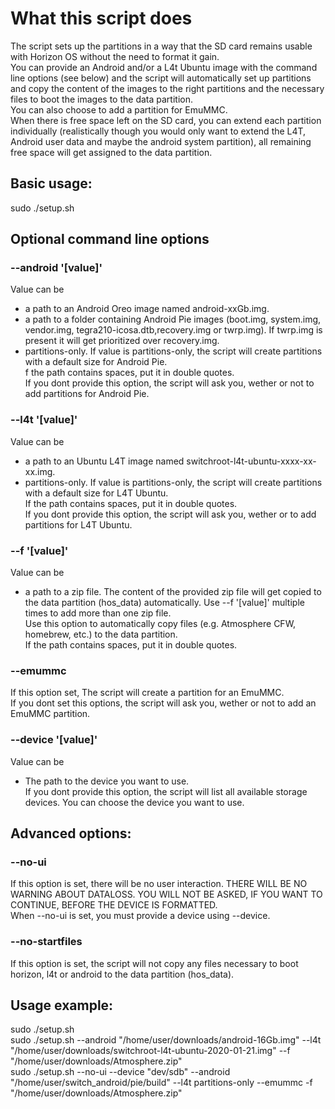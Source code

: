 # What this script does

The script sets up the partitions in a way that the SD card remains usable with Horizon OS without the need to format it gain.  
You can provide an Android and/or a L4t Ubuntu image with the command line options (see below) and the script will automatically set up partitions and copy the content of the images to the right partitions and the necessary files to boot the images to the data partition.  
You can also choose to add a partition for EmuMMC.  
When there is free space left on the SD card, you can extend each partition individually (realistically though you would only want to extend the L4T, Android user data and maybe the android system partition), all remaining free space will get assigned to the data partition.  

## Basic usage:  
sudo ./setup.sh  

## Optional command line options  
### --android '[value]'  
Value can be  
- a path to an Android Oreo image named android-xxGb.img.  
- a path to a folder containing Android Pie images (boot.img, system.img, vendor.img, tegra210-icosa.dtb,recovery.img or twrp.img). If twrp.img is present it will get prioritized over recovery.img.  
- partitions-only. If value is partitions-only, the script will create partitions with a default size for Android Pie.  
f the path contains spaces, put it in double quotes.  
If you dont provide this option, the script will ask you, wether or not to add partitions for Android Pie.  
	
### --l4t '[value]'  
Value can be  
- a path to an Ubuntu L4T image named switchroot-l4t-ubuntu-xxxx-xx-xx.img.  
- partitions-only. If value is partitions-only, the script will create partitions with a default size for L4T Ubuntu.  
If the path contains spaces, put it in double quotes.  
If you dont provide this option, the script will ask you, wether or to add partitions for L4T Ubuntu.  

### --f '[value]'  
Value can be  
- a path to a zip file. The content of the provided zip file will get copied to the data partition (hos_data) automatically. Use --f '[value]' multiple times to add more than one zip file.  
Use this option to automatically copy files (e.g. Atmosphere CFW, homebrew, etc.) to the data partition.  
If the path contains spaces, put it in double quotes.  

### --emummc  
If this option set, The script will create a partition for an EmuMMC.  
If you dont set this options, the script will ask you, wether or not to add an EmuMMC partition.  

### --device '[value]'  
Value can be  
- The path to the device you want to use.  
If you dont provide this option, the script will list all available storage devices. You can choose the device you want to use.  

## Advanced options:  
### --no-ui  
If this option is set, there will be no user interaction. THERE WILL BE NO WARNING ABOUT DATALOSS. YOU WILL NOT BE ASKED, IF YOU WANT TO CONTINUE, BEFORE THE DEVICE IS FORMATTED.  
When --no-ui is set, you must provide a device using --device.  

### --no-startfiles  
If this option is set, the script will not copy any files necessary to boot horizon, l4t or android to the data partition (hos_data).  

## Usage example:  
sudo ./setup.sh  
sudo ./setup.sh --android "/home/user/downloads/android-16Gb.img" --l4t "/home/user/downloads/switchroot-l4t-ubuntu-2020-01-21.img" --f "/home/user/downloads/Atmosphere.zip"  
sudo ./setup.sh --no-ui --device "dev/sdb" --android "/home/user/switch_android/pie/build" --l4t partitions-only --emummc -f "/home/user/downloads/Atmosphere.zip"  
